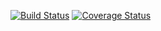 [![Build Status](https://travis-ci.org/agt-the-walker/kashogi.svg?branch=master)](https://travis-ci.org/agt-the-walker/kashogi)
[![Coverage Status](https://coveralls.io/repos/agt-the-walker/kashogi/badge.svg?branch=master)](https://coveralls.io/r/agt-the-walker/kashogi)
